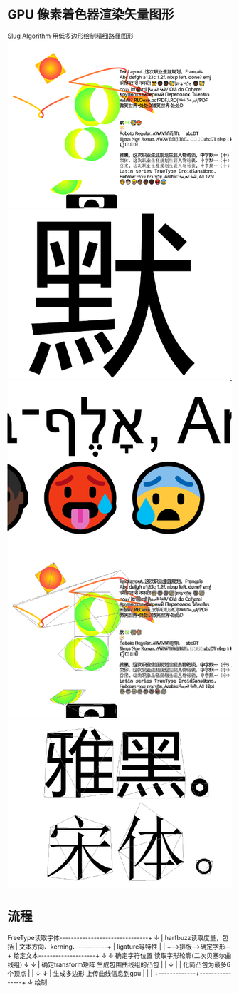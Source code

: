 # GPU 像素着色器渲染矢量图形
[Slug Algorithm](https://sluglibrary.com/)
用低多边形绘制精细路径图形
![image](https://github.com/Gaazar/RLL/blob/main/readme/1.png)
![image](https://github.com/Gaazar/RLL/blob/main/readme/2.png)
![image](https://github.com/Gaazar/RLL/blob/main/readme/3.png)
![image](https://github.com/Gaazar/RLL/blob/main/readme/4.png)
![image](https://github.com/Gaazar/RLL/blob/main/readme/5.png)
# 流程
FreeType读取字体-------------------------------+
        ↓                                     |
harfbuzz读取度量，包括                          |
文本方向、kerning、----------+                  |
ligature等特性              |                  |
                           +-->排版-->确定字形--+
给定文本--------------------+     ↓             ↓
                            确定字符位置    读取字形轮廓(二次贝塞尔曲线组)
                                 ↓             ↓                |
                         确定transform矩阵  生成包围曲线组的凸包    |
                                 |             ↓                |
                                 |        化简凸包为最多6个顶点    |
                                 |             ↓                ↓
                                 |         生成多边形      上传曲线信息到gpu
                                 |             |                |
                                 +-------------+----------------+
                                 ↓
                                绘制